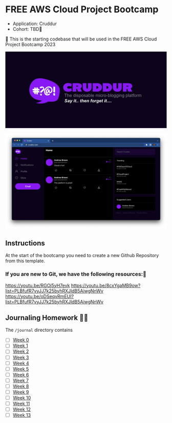 # FREE AWS Cloud Project Bootcamp

- Application: Cruddur
- Cohort: TBD🤗

👋 This is the starting codebase that will be used in the FREE AWS Cloud Project Bootcamp 2023

![Cruddur Graphic](_docs/assets/cruddur-banner.jpg)

![Cruddur Screenshot](_docs/assets/cruddur-screenshot.png)

## Instructions

At the start of the bootcamp you need to create a new Github Repository from this template.

### If you are new to Git, we have the following resources:🤩

https://youtu.be/RGOj5yH7evk
https://youtu.be/8cxYgaMB9ow?list=PLBfufR7vyJJ7k25byhRXJldB5AiwgNnWv
https://youtu.be/oDSeqvRmEUI?list=PLBfufR7vyJJ7k25byhRXJldB5AiwgNnWv


## Journaling Homework 	😵‍💫

The `/journal` directory contains

- [ ] [Week 0](journal/week0.md)
- [ ] [Week 1](journal/week1.md)
- [ ] [Week 2](journal/week2.md)
- [ ] [Week 3](journal/week3.md)
- [ ] [Week 4](journal/week4.md)
- [ ] [Week 5](journal/week5.md)
- [ ] [Week 6](journal/week6.md)
- [ ] [Week 7](journal/week7.md)
- [ ] [Week 8](journal/week8.md)
- [ ] [Week 9](journal/week9.md)
- [ ] [Week 10](journal/week10.md)
- [ ] [Week 11](journal/week11.md)
- [ ] [Week 12](journal/week12.md)
- [ ] [Week 13](journal/week13.md)
